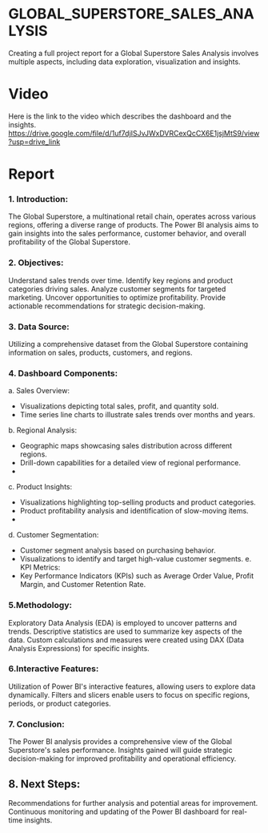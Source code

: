 # GLOBAL_SUPERSTORE_SALES_ANALYSIS
Creating a full project report for a Global Superstore Sales Analysis involves multiple aspects, including data exploration, visualization and insights.

# Video
Here is the link to the video which describes the dashboard and the insights.
https://drive.google.com/file/d/1uf7djISJvJWxDVRCexQcCX6E1jsjMtS9/view?usp=drive_link


# Report
### 1. Introduction:
The Global Superstore, a multinational retail chain, operates across various regions, offering a diverse range of products. The Power BI analysis aims to gain insights into the sales performance, customer behavior, and overall profitability of the Global Superstore.

### 2. Objectives:
Understand sales trends over time.
Identify key regions and product categories driving sales.
Analyze customer segments for targeted marketing. 
Uncover opportunities to optimize profitability. 
Provide actionable recommendations for strategic decision-making.

### 3. Data Source:

Utilizing a comprehensive dataset from the Global Superstore containing information on sales, products, customers, and regions.

### 4. Dashboard Components:

a. Sales Overview:
- Visualizations depicting total sales, profit, and quantity sold.
- Time series line charts to illustrate sales trends over months and years.

b. Regional Analysis:
- Geographic maps showcasing sales distribution across different regions.
- Drill-down capabilities for a detailed view of regional performance.
- 
c. Product Insights:
- Visualizations highlighting top-selling products and product categories.
- Product profitability analysis and identification of slow-moving items.
- 
d. Customer Segmentation:
- Customer segment analysis based on purchasing behavior.
- Visualizations to identify and target high-value customer segments.
e. KPI Metrics:
- Key Performance Indicators (KPIs) such as Average Order Value, Profit Margin, and Customer Retention Rate.

### 5.Methodology:
Exploratory Data Analysis (EDA) is employed to uncover patterns and trends.
Descriptive statistics are used to summarize key aspects of the data.
Custom calculations and measures were created using DAX (Data Analysis Expressions) for specific insights.

### 6.Interactive Features:
Utilization of Power BI's interactive features, allowing users to explore data dynamically. Filters and slicers enable users to focus on specific regions, periods, or product categories. 

### 7. Conclusion:

The Power BI analysis provides a comprehensive view of the Global Superstore's sales performance. Insights gained will guide strategic decision-making for improved profitability and operational efficiency.

## 8. Next Steps:

Recommendations for further analysis and potential areas for improvement. Continuous monitoring and updating of the Power BI dashboard for real-time insights.


